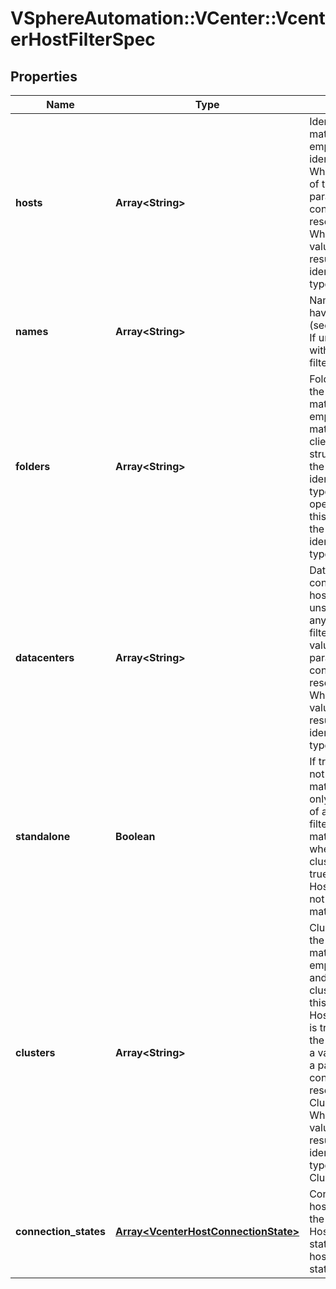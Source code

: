 # VSphereAutomation::VCenter::VcenterHostFilterSpec

## Properties
Name | Type | Description | Notes
------------ | ------------- | ------------- | -------------
**hosts** | **Array&lt;String&gt;** | Identifiers of hosts that can match the filter. If unset or empty, hosts with any identifier match the filter. When clients pass a value of this structure as a parameter, the field must contain identifiers for the resource type: HostSystem. When operations return a value of this structure as a result, the field will contain identifiers for the resource type: HostSystem. | [optional] 
**names** | **Array&lt;String&gt;** | Names that hosts must have to match the filter (see Host.Summary.name). If unset or empty, hosts with any name match the filter. | [optional] 
**folders** | **Array&lt;String&gt;** | Folders that must contain the hosts for the hosts to match the filter. If unset or empty, hosts in any folder match the filter. When clients pass a value of this structure as a parameter, the field must contain identifiers for the resource type: Folder. When operations return a value of this structure as a result, the field will contain identifiers for the resource type: Folder. | [optional] 
**datacenters** | **Array&lt;String&gt;** | Datacenters that must contain the hosts for the hosts to match the filter. If unset or empty, hosts in any datacenter match the filter. When clients pass a value of this structure as a parameter, the field must contain identifiers for the resource type: Datacenter. When operations return a value of this structure as a result, the field will contain identifiers for the resource type: Datacenter. | [optional] 
**standalone** | **Boolean** | If true, only hosts that are not part of a cluster can match the filter, and if false, only hosts that are are part of a cluster can match the filter. If unset Hosts can match filter independent of whether they are part of a cluster or not. If this field is true and Host.FilterSpec.clusters os not empty, no hosts will match the filter. | [optional] 
**clusters** | **Array&lt;String&gt;** | Clusters that must contain the hosts for the hosts to match the filter. If unset or empty, hosts in any cluster and hosts that are not in a cluster match the filter. If this field is not empty and Host.FilterSpec.standalone is true, no hosts will match the filter. When clients pass a value of this structure as a parameter, the field must contain identifiers for the resource type: ClusterComputeResource. When operations return a value of this structure as a result, the field will contain identifiers for the resource type: ClusterComputeResource. | [optional] 
**connection_states** | [**Array&lt;VcenterHostConnectionState&gt;**](VcenterHostConnectionState.md) | Connection states that a host must be in to match the filter (see Host.Summary.connection-state. If unset or empty, hosts in any connection state match the filter. | [optional] 


